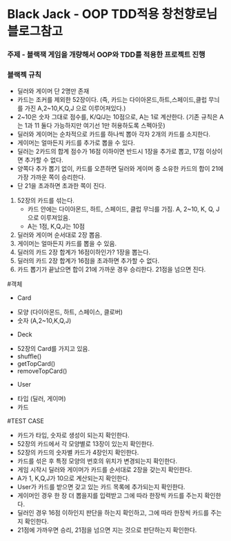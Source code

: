 # Black Jack - OOP TDD적용 창천향로님 블로그참고

### 주제 - 블랙잭 게임을 개량해서 OOP와 TDD를 적용한 프로젝트 진행 

### 블랙젝 규칙
* 딜러와 게이머 단 2명만 존재
* 카드는 조커를 제외한 52장이다. (즉, 카드는 다이아몬드,하트,스페이드,클럽 무늬를 가진 A,2~10,K,Q,J 으로 이루어져있다.)
* 2~10은 숫자 그대로 점수를, K/Q/J는 10점으로, A는 1로 계산한다. (기존 규칙은 A는 1과 11 둘다 가능하지만 여기선 1만 허용하도록 스펙아웃)
* 딜러와 게이머는 순차적으로 카드를 하나씩 뽑아 각자 2개의 카드를 소지한다.
* 게이머는 얼마든지 카드를 추가로 뽑을 수 있다.
* 딜러는 2카드의 합계 점수가 16점 이하이면 반드시 1장을 추가로 뽑고, 17점 이상이면 추가할 수 없다.
* 양쪽다 추가 뽑기 없이, 카드를 오픈하면 딜러와 게이머 중 소유한 카드의 합이 21에 가장 가까운 쪽이 승리한다.
* 단 21을 초과하면 초과한 쪽이 진다.

1. 52장의 카드를 섞는다.
   - 카드 안에는 다이아몬드, 하트, 스페이드, 클럽 무늬를 가짐. A, 2~10, K, Q, J으로 이루져있음.
   - A는 1점, K,Q,J는 10점
2. 딜러와 게이머 순서대로 2장 뽑음.
3. 게이머는 얼마든지 카드를 뽑을 수 있음.
4. 딜러의 카드 2장 합계가 16점이하인가? 1장을 뽑는다.
5. 딜러의 카드 2장 합계가 16점을 초과하면 추가할 수 없다.
6. 카드 뽑기가 끝났으면 합이 21에 가까운 경우 승리한다. 21점을 넘으면 진다.

#객체
* Card
 - 모양 (다이아몬드, 하트, 스페이스, 클로버)
 - 숫자 (A,2~10,K,Q,J)
* Deck
 - 52장의 Card를 가지고 있음.
 - shuffle()
 - getTopCard()
 - removeTopCard()
* User
 - 타입 (딜러, 게이머)
 - 카드
 

#TEST CASE
* 카드가 타입, 숫자로 생성이 되는지 확인한다.
* 52장의 카드에서 각 모양별로 13장이 있는지 확인한다.
* 52장의 카드의 숫자별 카드가 4장인지 확인한다.
* 카드를 섞은 후 특정 모양의 번호의 위치가 변경되는지 확인한다.
* 게임 시작시 딜러와 게이머가 카드를 순서대로 2장을 갖는지 확인한다.
* A가 1, K,Q,J가 10으로 계산되는지 확인한다.
* User가 카드를 받으면 갖고 있는 카드 목록에 추가되는지 확인한다.
* 게이머인 경우 한 장 더 뽑을지를 입력받고 그에 따라 한장씩 카드를 주는지 확인한다.
* 딜러인 경우 16점 이하인지 판단을 하는지 확인하고, 그에 따라 한장씩 카드를 주는지 확인한다.
* 21점에 가까우면 승리, 21점을 넘으면 지는 것으로 판단하는지 확인한다.